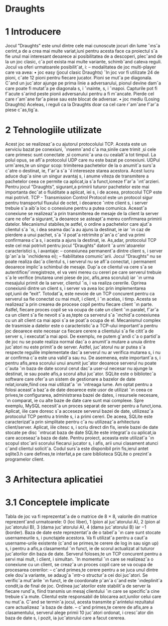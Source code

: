 # Draughts

# 1 Introducere
Jocul ”Draughts” este unul dintre cele mai cunoscute jocuri din lume ˆıns˘a
cerint,a de a crea mai multe variat,iuni pentru acesta face ca proiectul s˘a fie unul
mai interesant deoarece ai posibilitatea de a descoperi, plecˆand de la un joc
clasic, c˘a pot exista mai multe variante, schimbˆand cateva reguli.
Jocul va oferi urmatoarele posibilit˘at, i:
– modalitatea de joc multi-player care va avea:
• joc easy (jocul clasic Draughts)
ˆIn joc vor fi utilizate 24 de pioni, cˆate 12 pioni pentru fiecare jucator.
Pioni se mut˘a pe diagonala. Cˆand un juc˘ator ajunge pe prima linie a
adversarului, pionul devine dam˘a care poate fi mutat˘a pe diagonala s,
i
ˆınainte, s,
i ˆınapoi. Capturile pot fi f˘acute s˘arind peste pionii adversarului
pentru a fi mˆancate. Pierde cel care r˘amˆane far˘a piese sau este blocat de
adversar.
• joc mediu (Losing Draughts)
Aceleas, i reguli ca la Draughts doar ca cel care r˘amˆane f˘ar˘a piese cˆas,tig˘a.

# 2 Tehnologiile utilizate

Acest joc se realizeaz˘a cu ajutorul protocolului TCP. Acesta este un serviciu
bazat pe conexiuni, ˆınsemnˆand cˇa ma¸sinile care trimit ¸si cele care primesc sunt
conectate ¸si comunicˇa una cu cealaltˇa tot timpul.
La polul opus, se afl˘a protocolul UDP care nu este bazat pe conexiuni. UDPul
urm˘ares,te un singur scop: trimiterea pachetelor de la o anumit˘a surs˘a c˘atre o
destinat, ie, f˘ar˘a s˘a ˆıl intereseze starea acestora. Acest lucru aduce dup˘a sine un
singur avantaj s,
i anume viteza de transmitere a pachetelor ceea ce permite ca
aplicat,ia s˘a funct,ioneze f˘ar˘a ˆıntˆarzieri.
Pentru jocul ”Draughts”, sigurant,a primirii tuturor pachetelor este mai importanta
decˆat o fluiditate a aplicat, iei s,
i de aceea, protocolul TCP este mai
potrivit.
TCP - Transmission Control Protocol este un protocol sigur pentru
transportul fluxului de octet, i deoarece ˆıntre client s,
i server trebuie s˘a aib˘a loc o
conexiune pentru a putea comunica. Aceast˘a conexiune se realizeaz˘a prin transmiterea
de mesaje de la client la server care ne ofer˘a sigurant,˘a deoarece se
asteapt˘a mereu confirmarea primirii datelor. Mecanismul stabiles,te astfel, o ordine
a pachetelor care ajut˘a clientul s˘a ˆıs, i dea seama dac˘a au ajuns la destinat, ie
iar ˆın caz de pierdere a unui pachet, s˘a ˆıl poat˘a retrimite pˆan˘a cˆand va primi
confirmarea c˘a s,
i acesta a ajuns la destinat, ie.
As,adar, protocolul TCP este cel mai potrivit pentru jocul ”Draughts” datorit
˘a urm˘atoarelor caracteristici s,
i avantaje:
– conexiunea permanent˘a dintre client s,
i server (pˆan˘a la ˆınchiderea ei);
– fiabilitatea comunic˘arii.
Jocul ”Draughts” nu se poate realiza dac˘a clientul s,
i serverul nu se afl˘a
conectat, i permanent deoarece implic˘a schimbul de mesaje. Dup˘a ce clientul va
cere s˘a se autentifice/ˆınregistreze, el va veni mereu cu cereri pe care serverul
trebuie s˘a le verifice (mutarea unei piese de joc, afis,area scorului) iar ˆın urma
mesajului primit de la server, clientul ˆıs, i va realiza cererile.
Oprirea conexiunii dintre un client s,
i server va avea loc prin implementarea
opt,iunii de ”exit”.
Totodat˘a, este nevoie de un TCP concurent pentru ca serverul sa fie conectat
cu mai mult, i client, i ˆın acelas, i timp. Acesta se realizeaz˘a prin crearea de procese
copil pentru fiecare client ˆın parte. Astfel, fiecare proces copil se va ocupa de
cate un client ˆın paralel, f˘ar˘a ca un client s˘a fie nevoit s˘a as,tepte ca serverul s˘a
ˆınchid˘a conexiunea cu un alt client ca mai apoi s˘a se poat˘a ocupa de el.
Mecanismul complex de trasmisie a datelor este o caracteristic˘a a TCP-ului
important˘a pentru joc deoarece este necesar ca fiecare cerere a clientului s˘a fie
citit˘a de server s,
i executat˘a mai apoi. De exemplu, ne putem gˆandi c˘a o partid˘a
de joc nu se poate realiza normal dac˘a o anumit˘a mutare a unuia dintre juc˘atori
nu este primit˘a de server. Astfel, juc˘atorul nu ar putea s˘a respecte regulile implementate
dac˘a serverul nu ar verifica mutarea s,
i nu ar confirma c˘a este una
valid˘a sau nu. De asemenea, este important˘a s,
i pentru afis,area scorului unui
anumit juc˘ator deoarece serverul nu poate c˘auta ˆın baza de date scorul cerut
dac˘a user-ul necesar nu ajunge la destinat, ie sau poate afis,a scorul altui juc˘ator.
SQLite este o bibliotec˘a software care ofer˘a un sistem de gestionare a bazelor
de date relat,ionale,fiind cea mai utilizat˘a ˆın ˆıntreaga lume.
Am optat pentru a folosi aceast˘a baz˘a de date deoarece este usor de utilizat ˆın
ceea ce prives,te configurarea, administrarea bazei de dates,
i resursele necesare, ˆın
comparat, ie cu alte baze de date care sunt mai complexe. Spre exemplu, MySQL
necesit˘a un proces separat de server pentru a funct,iona. Aplicat, iile care doresc
s˘a acceseze serverul bazei de date, utilizeaz˘a protocolul TCP pentru a trimite s,
i
a primi cereri. De aceea, SQLite este caracterizat˘a prin simplitate pentru c˘a nu
utilizeaz˘a arhitectura client/server. Aplicat, iile citesc s,
i scriu direct din fis, ierele
bazei de date stocate pe disc ˆıntrucat baza de date SQLite este integrat˘a cu
aplicat,ia care acceseaz˘a baza de date.
Pentru proiect, aceasta este utilizat˘a ˆın scopul stoc˘arii scorului fiecarui jucator
s,
i afis, arii unui clasament atunci cˆand clientul solicit˘a. Codul surs˘a este
disponibil prin fis,ierul antet sqlite3.h care defines,te interfat,a pe care biblioteca
SQLite o prezint˘a programelor client.
# 3 Arhitectura aplicatiei
# 3.1 Conceptele implicate
Tabla de joc va fi reprezentat˘a de o matrice de 8 × 8, valorile din matrice
reprezentˆand urmatoarele: 0 (loc liber), 1 (pion al juc˘atorului A), 2 (pion al
juc˘atorului B), 3 (dama juc˘atorului A), 4 (dama juc˘atorului B) iar −1 (border).
Baza de date este reprezentat˘a de o tabel˘a ˆın care sunt stocate usernameurile
s,
i punctajele acestora. Va fi utilizat˘a pentru a caut˘a username-urile existente
(cˆand se primes,te cerere de log in sau sign up) s,
i pentru a afis,a clasamentul
ˆın funct, ie de scorul actualizat al tuturor juc˘atorilor din baza de date.
Serverul foloses,te un TCP concurent pentru a servi mai mult, i client, i simultan.
ˆIn momentul ˆın care se realizeaz˘a o conexiune cu un client, se creaz˘a un
proces copil care se va ocupa de procesarea cererilor:
– cˆand primes,te cerere pentru a se juca unul dintre cele dou˘a variante, se
adaug˘a ˆıntr-o structur˘a cei doi juc˘atori. Se verific˘a mut˘arile ˆın funct, ie de
coordonate pˆan˘a cˆand este ˆındeplinit˘a condit,ia de final de joc.
Ordinea juc˘atorilor este stabilit˘a de server la fiecare rund˘a, fiind transmis
un mesaj clientului ˆın care se specific˘a cine trebuie s˘a mute. Clientul este
responsabil de blocarea act,iunilor celui care nu mut˘a.
Cˆand se termin˘a jocul, acesta transmite p˘arintelui rezultatul care actualizeaz
˘a baza de date.
– cˆand primes,te cerere de afis,are a clasamentului, serverul alege primii 10
juc˘atori ordonat, i cresc˘ator din baza de date s,
i pozit,
ia juc˘atorului care a
facut cererea.

